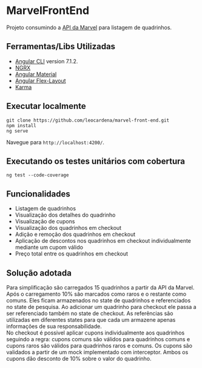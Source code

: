 # MarvelFrontEnd

Projeto consumindo a [API da Marvel](https://developer.marvel.com) para listagem de quadrinhos.

## Ferramentas/Libs Utilizadas
- [Angular CLI](https://github.com/angular/angular-cli) version 7.1.2.
- [NGRX](https://ngrx.io/)
- [Angular Material](https://material.angular.io/)
- [Angular Flex-Layout](https://github.com/angular/flex-layout)
- [Karma](https://karma-runner.github.io)

## Executar localmente
```
git clone https://github.com/leocardena/marvel-front-end.git
npm install
ng serve
```
Navegue para `http://localhost:4200/`.

## Executando os testes unitários com cobertura
```
ng test --code-coverage
```

## Funcionalidades
- Listagem de quadrinhos
- Visualização dos detalhes do quadrinho
- Visualização de cupons
- Visualização dos quadrinhos em checkout
- Adição e remoção dos quadrinhos em checkout
- Aplicação de descontos nos quadrinhos em checkout individualmente mediante um cupom válido
- Preço total entre os quadrinhos em checkout

## Solução adotada
Para simplificação são carregados 15 quadrinhos a partir da API da Marvel. Após o carregamento 10% são marcados como raros e o restante como comuns. Eles ficam armazenados no state de quadrinhos e referenciados no state de pesquisa. Ao adicionar um quadrinho para checkout ele passa a ser referenciado também no state de checkout. As referências são utilizadas em diferentes states para que cada um armazene apenas informações de sua responsabilidade. <br/>
No checkout é possivel aplicar cupons individualmente aos quadrinhos seguindo a regra: cupons comuns são válidos para quadrinhos comuns e cupons raros são válidos para quadrinhos raros e comuns. Os cupons são validados a partir de um mock implementado com interceptor. Ambos os cupons dão desconto de 10% sobre o valor do quadrinho.
